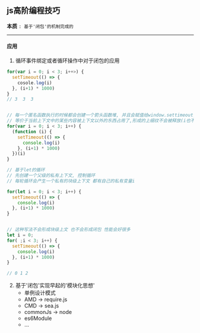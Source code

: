 ## js高阶编程技巧
  **本质** `: 基于'闭包'的机制完成的`

---
#### 应用
1. 循环事件绑定或者循环操作中对于闭包的应用
```javascript
for(var i = 0; i < 3; i++>) {
  setTimeout(() => {
    cosole.log(i)
  }, (i+1) * 1000)
}
// 3  3  3


// 每一个匿名函数执行的时候都会创建一个箭头函数堆, 并且会赋值给window.settimeout, 
// 等价于当前上下文中的某些内容被上下文以外的东西占用了,形成的上细纹不会被释放(i也不会被释放)
for(var i = 0; i < 3; i++) {
  (function (i) {
    setTimeout(() => {
      console.log(i)
    }, (i+1) * 1000)
  })(i)
}

// 基于let的循环
// 先创建一个父级的私有上下文, 控制循环
// 每轮循环会产生一个私有的块级上下文 都有自己的私有变量i

for(let i = 0; i < 3; i++) {
  setTimeout(() => {
    console.log(i)
  }, (i+1) * 1000)
}


// 这种写法不会形成块级上文 也不会形成闭包 性能会好很多
let i = 0;
for( ;i < 3; i++) {
  setTimeout(() => {
    console.log(i)
  }, (i+1) * 1000)
}

// 0 1 2
```

2. 基于'闭包'实现早起的'模块化思想'
    * 单例设计模式
    * AMD -> require.js
    * CMD -> sea.js
    * commonJs -> node
    * es6Module
    * ...
    